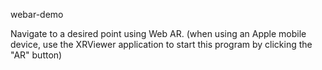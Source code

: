 webar-demo

Navigate to a desired point using Web AR.
(when using an Apple mobile device, use the XRViewer application to start this program by clicking the "AR" button)
